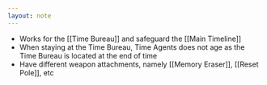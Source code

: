 ```yaml
---
layout: note
---
```


- Works for the [[Time Bureau]] and safeguard the [[Main Timeline]]
- When staying at the Time Bureau, Time Agents does not age as the Time Bureau is located at the end of time
- Have different weapon attachments, namely [[Memory Eraser]], [[Reset Pole]], etc













